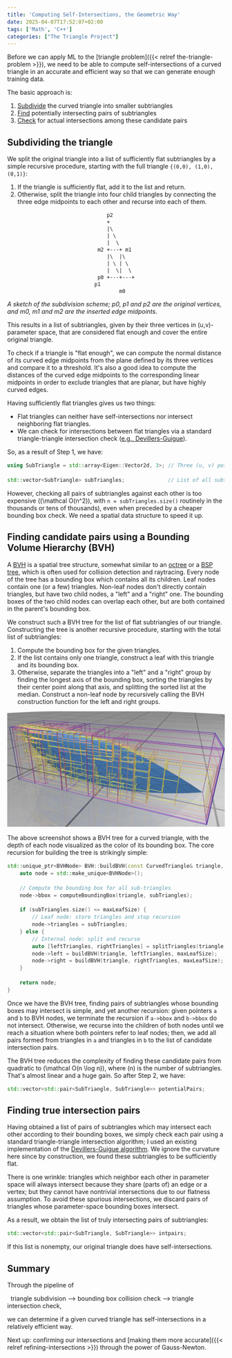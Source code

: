```yaml
---
title: 'Computing Self-Intersections, the Geometric Way'
date: 2025-04-07T17:52:07+02:00
tags: ['Math', 'C++']
categories: ["The Triangle Project"]
---
```


Before we can apply ML to the [triangle problem]({{< relref the-triangle-problem >}}), we need to be able to
compute self-intersections of a curved triangle in an accurate and efficient way so that we can generate enough training data.

The basic approach is:
1. [Subdivide](#subdividing-the-triangle) the curved triangle into smaller subtriangles
2. [Find](#finding-candidate-pairs-using-a-bounding-volume-hierarchy-bvh) potentially intersecting pairs of subtriangles
3. [Check](#finding-true-intersection-pairs) for actual intersections among these candidate pairs

## Subdividing the triangle

We split the original triangle into a list of sufficiently flat subtriangles by a simple recursive
procedure, starting with the full triangle ``{(0,0), (1,0), (0,1)}``:

1. If the triangle is sufficiently flat, add it to the list and return.
2. Otherwise, split the triangle into four child triangles by connecting the three edge midpoints to each other
   and recurse into each of them.

<figure style="max-width:100px; margin-left:auto; margin-right:auto">

```goat
    p2
    +
    |\
    | \
    |  \
 m2 +---+ m1
    |\  |\
    | \ | \
    |  \|  \
 p0 +---+---+ p1
        m0
```
</figure>

*A sketch of the subdivision scheme; p0, p1 and p2 are the original vertices, and m0, m1 and m2 are the inserted edge midpoints.*

This results in a list of subtriangles, given by their three vertices in (u,v)-parameter space, that are
considered flat enough and cover the entire original triangle.

To check if a triangle is "flat enough", we can compute the normal distance of its curved edge midpoints
from the plane defined by its three vertices and compare it to a threshold. It's also a good idea to compute the
distances of the curved edge midpoints to the corresponding linear midpoints in order to exclude triangles that are
planar, but have highly curved edges.

Having sufficiently flat triangles gives us two things:
- Flat triangles can neither have self-intersections nor intersect neighboring flat triangles.
- We can check for intersections between flat triangles via a standard triangle-triangle intersection check
  ([e.g., Devillers-Guigue](https://raw.githubusercontent.com/erich666/jgt-code/master/Volume_08/Number_1/Guigue2003/tri_tri_intersect.c)).

So, as a result of Step 1, we have:
```C++
using SubTriangle = std::array<Eigen::Vector2d, 3>; // Three (u, v) points

std::vector<SubTriangle> subTriangles;              // List of all subtriangles
```

However, checking all pairs of subtriangles against each other is too expensive (\(\mathcal O(n^2)\), with
``n = subTriangles.size()`` routinely in the thousands or tens of thousands), even when preceded by
a cheaper bounding box check. We need a spatial data structure to speed it up.


## Finding candidate pairs using a Bounding Volume Hierarchy (BVH)

A [BVH](https://en.wikipedia.org/wiki/Bounding_volume_hierarchy) is a spatial tree structure, somewhat similar to an
[octree](https://en.wikipedia.org/wiki/Octree) or a [BSP tree](https://en.wikipedia.org/wiki/Binary_space_partitioning),
which is often used for collision detection and raytracing. Every node of the tree has a bounding box which contains all
its children. Leaf nodes contain one (or a few) triangles. Non-leaf nodes don't directly contain triangles, but have
two child nodes, a "left" and a "right" one. The bounding boxes of the two child nodes can overlap each other, but are
both contained in the parent's bounding box.

We construct such a BVH tree for the list of flat subtriangles of our triangle.
Constructing the tree is another recursive procedure, starting with the total list of subtriangles:
1. Compute the bounding box for the given triangles.
2. If the list contains only one triangle, construct a leaf with this triangle and its bounding box.
3. Otherwise, separate the triangles into a "left" and a "right" group by finding the longest axis of
   the bounding box, sorting the triangles by their center point along that axis, and splitting the sorted list at the median.
   Construct a non-leaf node by recursively calling the BVH construction function for the left and right groups.

![BVH](bvh.png)

The above screenshot shows a BVH tree for a curved triangle, with the depth of each node visualized as the color
of its bounding box. The core recursion for building the tree is strikingly simple:

```C++
std::unique_ptr<BVHNode> BVH::buildBVH(const CurvedTriangle& triangle, const std::vector<SubTriangle>& subTriangles, size_t maxLeafSize) {
    auto node = std::make_unique<BVHNode>();

    // Compute the bounding box for all sub-triangles
    node->bbox = computeBoundingBox(triangle, subTriangles);

    if (subTriangles.size() <= maxLeafSize) {
        // Leaf node: store triangles and stop recursion
        node->triangles = subTriangles;
    } else {
        // Internal node: split and recurse
        auto [leftTriangles, rightTriangles] = splitTriangles(triangle, subTriangles, node->bbox);
        node->left = buildBVH(triangle, leftTriangles, maxLeafSize);
        node->right = buildBVH(triangle, rightTriangles, maxLeafSize);
    }

    return node;
}
```

Once we have the BVH tree, finding pairs of subtriangles whose bounding boxes may intersect is simple, and yet another recursion:
given pointers ``a`` and ``b`` to BVH nodes, we terminate the recursion if ``a->bbox`` and ``b->bbox`` do not
intersect. Otherwise, we recurse into the children of both nodes until we reach a situation where both pointers
refer to leaf nodes; then, we add all pairs formed from triangles in ``a`` and triangles in ``b`` to the list of
candidate intersection pairs.

The BVH tree reduces the complexity of finding these candidate pairs from quadratic to \(\mathcal O(n \log n)\),
where \(n\) is the number of subtriangles. That's almost linear and a huge gain. So after Step 2, we have:

```C++
std::vector<std::pair<SubTriangle, SubTriangle>> potentialPairs;
```

## Finding true intersection pairs

Having obtained a list of pairs of subtriangles which may intersect each other according to their bounding boxes, we simply check
each pair using a standard triangle-triangle intersection algorithm; I used an existing implementation of the
[Devillers-Guigue algorithm](https://raw.githubusercontent.com/erich666/jgt-code/master/Volume_08/Number_1/Guigue2003/tri_tri_intersect.c).
We ignore the curvature here since by construction, we found these subtriangles to be sufficiently flat.

There is one wrinkle: triangles which neighbor each other in parameter space will always intersect because they share (parts of)
an edge or a vertex; but they cannot have nontrivial intersections due to our flatness assumption.
To avoid these spurious intersections, we discard pairs of triangles whose parameter-space bounding boxes intersect.

As a result, we obtain the list of truly intersecting pairs of subtriangles:

```C++
std::vector<std::pair<SubTriangle, SubTriangle>> intpairs;
```

If this list is nonempty, our original triangle does have self-intersections.

## Summary

Through the pipeline of

&nbsp; triangle subdivision &LongRightArrow; bounding box collision check &LongRightArrow; triangle intersection check,

we can determine if a given curved triangle has self-intersections in a relatively efficient way.

Next up: confirming our intersections and [making them more accurate]({{< relref refining-intersections >}})
through the power of Gauss-Newton.
